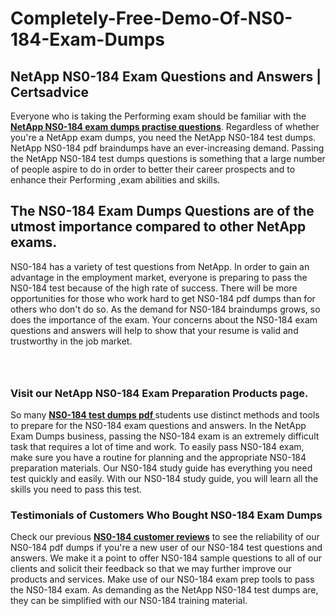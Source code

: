 # Completely-Free-Demo-Of-NS0-184-Exam-Dumps
<h2><strong>NetApp NS0-184 Exam Questions and Answers | Certsadvice</strong></h2> <p>Everyone who is taking the Performing exam should be familiar with the <a href="http://www.certsadvice.com/netapp/ns0-184-practice-questions"><strong>NetApp NS0-184 exam dumps practise questions</strong></a>. Regardless of whether you&#39;re a NetApp exam dumps, you need the NetApp NS0-184 test dumps. NetApp NS0-184 pdf braindumps have an ever-increasing demand. Passing the NetApp NS0-184 test dumps questions is something that a large number of people aspire to do in order to better their career prospects and to enhance their Performing ,exam abilities and skills.</p> <h2><strong>The NS0-184 Exam Dumps Questions are of the utmost importance compared to other NetApp exams.</strong></h2> <p>NS0-184 has a variety of test questions from NetApp. In order to gain an advantage in the employment market, everyone is preparing to pass the NS0-184 test because of the high rate of success. There will be more opportunities for those who work hard to get NS0-184 pdf dumps than for others who don&#39;t do so. As the demand for NS0-184 braindumps grows, so does the importance of the exam. Your concerns about the NS0-184 exam questions and answers will help to show that your resume is valid and trustworthy in the job market.</p> <p><a href="http://www.certsadvice.com/netapp/ns0-184-practice-questions" style="display: block; padding: 1em 0; text-align: center; "><img alt="" src="https://1.bp.blogspot.com/-RUOr8Wn-CRk/YUYAxC8kcHI/AAAAAAAAAnw/F7BbdI3tw8QDj5z8iX0vQAioQzKiUxduwCLcBGAsYHQ/s0/unnamed.jpg" /></a></p> <h3><strong>Visit our NetApp NS0-184 Exam Preparation Products page.</strong></h3> <p>So many <a href="http://www.certsadvice.com/netapp/ns0-184-practice-questions"><strong>NS0-184 test dumps pdf </strong></a>students use distinct methods and tools to prepare for the NS0-184 exam questions and answers. In the NetApp Exam Dumps business, passing the NS0-184 exam is an extremely difficult task that requires a lot of time and work. To easily pass NS0-184 exam, make sure you have a routine for planning and the appropriate NS0-184 preparation materials. Our NS0-184 study guide has everything you need test quickly and easily. With our NS0-184 study guide, you will learn all the skills you need to pass this test.</p> <h3><strong>Testimonials of Customers Who Bought NS0-184 Exam Dumps</strong></h3> <p>Check our previous <a href="http://www.certsadvice.com/netapp/ns0-184-practice-questions"><strong>NS0-184 customer reviews</strong></a> to see the reliability of our NS0-184 pdf dumps if you&#39;re a new user of our NS0-184 test questions and answers. We make it a point to offer NS0-184 sample questions to all of our clients and solicit their feedback so that we may further improve our products and services. Make use of our NS0-184 exam prep tools to pass the NS0-184 exam. As demanding as the NetApp NS0-184 test dumps are, they can be simplified with our NS0-184 training material.</p>
